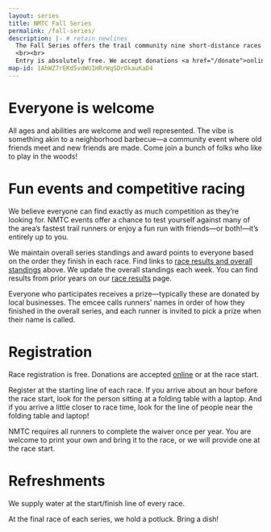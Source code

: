 ```yaml
---
layout: series
title: NMTC Fall Series
permalink: /fall-series/
description: |- # retain newlines
  The Fall Series offers the trail community nine short-distance races showcasing many of the area's most fun wooded singletrack trails. Races are held across the Twin Ports starting on Wednesday evenings and switching to Sunday afternoons as it gets darker earlier. The final race is followed by a potluck and prizes for all.
  <br><br>
  Entry is absolutely free. We accept donations <a href="/donate">online</a> or at the race start.
map-id: 1AhWZ7rEKd5vdWU1HRrWqSDrOkauKaD4
---
```


# Everyone is welcome

All ages and abilities are welcome and well represented. The vibe is something akin to a neighborhood barbecue—a community event where old friends meet and new friends are made. Come join a bunch of folks who like to play in the woods!

# Fun events and competitive racing

We believe everyone can find exactly as much competition as they’re looking for. NMTC events offer a chance to test yourself against many of the area’s fastest trail runners or enjoy a fun run with friends—or both!—it’s entirely up to you.

We maintain overall series standings and award points to everyone based on the order they finish in each race. Find links to [race results and overall standings](#schedule-and-standings) above. We update the overall standings each week. You can find results from prior years on our [race results](/results) page.

Everyone who participates receives a prize—typically these are donated by local businesses. The emcee calls runners’ names in order of how they finished in the overall series, and each runner is invited to pick a prize when their name is called.

# Registration

Race registration is free. Donations are accepted [online](/donate) or at the race start.

Register at the starting line of each race. If you arrive about an hour before the race start, look for the person sitting at a folding table with a laptop. And if you arrive a little closer to race time, look for the line of people near the folding table and laptop!  

NMTC requires all runners to complete the waiver once per year. You are welcome to print your own and bring it to the race, or we will provide one at the race start.

# Refreshments

We supply water at the start/finish line of every race.

At the final race of each series, we hold a potluck. Bring a dish!
